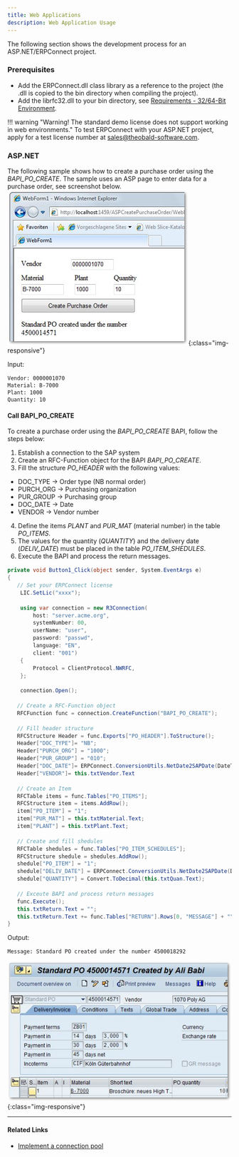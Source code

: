 ```yaml
---
title: Web Applications
description: Web Application Usage
---
```


The following section shows the development process for an ASP.NET/ERPConnect project.

### Prerequisites

- Add the ERPConnect.dll class library as a reference to the project (the .dll is copied to the bin directory when compiling the project). 
- Add the librfc32.dll to your bin directory, see [Requirements - 32/64-Bit Environment](../introduction/requirements.md#3264-bit-environment). 

!!! warning "Warning! The standard demo license does not support working in web environments."
    To test ERPConnect with your ASP.NET project, apply for a test license number at [sales@theobald-software.com](mailto:sales@theobald-software.com).

### ASP.NET

The following sample shows how to create a purchase order using the *BAPI_PO_CREATE*.
The sample uses an ASP page to enter data for a purchase order, see screenshot below. <br>
![purchase-order1]( ../../assets/images/Create-Purchase-Order-IE.png){:class="img-responsive"}  

Input:
```
Vendor: 0000001070
Material: B-7000
Plant: 1000
Quantity: 10
```

#### Call BAPI_PO_CREATE 

To create a purchase order using the *BAPI_PO_CREATE* BAPI, follow the steps below:

1. Establish a connection to the SAP system 
2. Create an RFC-Function object for the BAPI *BAPI_PO_CREATE*.
3. Fill the structure *PO_HEADER* with the following values: 
- DOC_TYPE -> Order type (NB normal order)
- PURCH_ORG -> Purchasing organization
- PUR_GROUP -> Purchasing group
- DOC_DATE -> Date 
- VENDOR -> Vendor number
4. Define the items *PLANT* and *PUR_MAT* (material number) in the table *PO_ITEMS*. <br>
5. The values for the quantity (*QUANTITY*) and the delivery date (*DELIV_DATE*) must be placed in the table *PO_ITEM_SHEDULES*.
6. Execute the BAPI and process the return messages.

```csharp linenums="1" title="BAPI_PO_CREATE & Table PO_ITEMS"
private void Button1_Click(object sender, System.EventArgs e)
{
   // Set your ERPConnect license
	LIC.SetLic("xxxx");

	using var connection = new R3Connection(
		host: "server.acme.org",
		systemNumber: 00,
		userName: "user",
		password: "passwd",
		language: "EN",
		client: "001")
	{
		Protocol = ClientProtocol.NWRFC,
	};

	connection.Open();
   
   // Create a RFC-Function object
   RFCFunction func = connection.CreateFunction("BAPI_PO_CREATE");
   
   // Fill header structure
   RFCStructure Header = func.Exports["PO_HEADER"].ToStructure();
   Header["DOC_TYPE"]= "NB";
   Header["PURCH_ORG"] = "1000";
   Header["PUR_GROUP"] = "010";
   Header["DOC_DATE"]= ERPConnect.ConversionUtils.NetDate2SAPDate(DateTime.Now);
   Header["VENDOR"]= this.txtVendor.Text
 
   // Create an Item
   RFCTable items = func.Tables["PO_ITEMS"];
   RFCStructure item = items.AddRow();
   item["PO_ITEM"] = "1";
   item["PUR_MAT"] = this.txtMaterial.Text;
   item["PLANT"] = this.txtPlant.Text;
  
   // Create and fill shedules
   RFCTable shedules = func.Tables["PO_ITEM_SCHEDULES"];
   RFCStructure shedule = shedules.AddRow();
   shedule["PO_ITEM"] = "1";
   shedule["DELIV_DATE"] = ERPConnect.ConversionUtils.NetDate2SAPDate(DateTime.Now);
   shedule["QUANTITY"] = Convert.ToDecimal(this.txtQuan.Text);
 
   // Exceute BAPI and process return messages
   func.Execute();
   this.txtReturn.Text = "";
   this.txtReturn.Text += func.Tables["RETURN"].Rows[0, "MESSAGE"] + "\r\n";
}
```

Output:

```
Message: Standard PO created under the number 4500018292
```

![purchase-order2]( ../../assets/images/create-purchase-order-ie_02.png){:class="img-responsive"}  
  
****
#### Related Links
- [Implement a connection pool](../../samples/implement-a-connection-pool.md)
